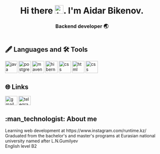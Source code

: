 <h1 align="center">Hi there <img src="https://media.giphy.com/media/hvRJCLFzcasrR4ia7z/giphy.gif" width="28" alt="hello">. I'm Aidar Bikenov.
<h3 align="center">Backend developer 🌏</h3>

<div id="header" align="center">
  <img src="https://komarev.com/ghpvc/?username=aprilryan2191&style=flat-square&color=blue" alt=""/>
</div>
  
<h2>🖋 Languages and 🛠 Tools</h2>
<p align="left">
<img src="https://cdn.jsdelivr.net/gh/devicons/devicon/icons/java/java-original.svg" width="40" height="40" alt="java"/>
<img src="https://www.svgrepo.com/show/354200/postgresql.svg"  width="40" height="40" alt="postgresql"/>
<img src="https://www.svgrepo.com/show/354051/maven.svg" width="40" height="40" alt="maven"/>
<img src="https://www.svgrepo.com/show/353874/hibernate.svg" width="40" height="40" alt="hibernate"/>
<img src="https://www.svgrepo.com/show/452210/git.svg" width="40" height="40" alt="css"/>
<img src="https://www.svgrepo.com/show/452228/html-5.svg" width="40" height="40" alt="html"/>
<img src="https://www.svgrepo.com/show/452185/css-3.svg" width="40" height="40" alt="css"/>
<br> 

<h2>🌐 Links</h2>
<p align="left">
<a href="mailto:aidarbikenov@gmail.com" target="blank" ><img aling="center" src="https://www.svgrepo.com/show/349378/gmail.svg" alt="gmail" height="30" width="40"/></a>
<a href="https://t.me/aidarbikenov" target="blank" ><img src="https://www.svgrepo.com/show/354443/telegram.svg" alt="telegram" height="30" width="40"/></a>
<br>
 
<h2> :man_technologist: About me</h2>
Learning web development at https://www.instagram.com/runtime.kz/</br>
Graduated from the bachelor's and master's programs at Eurasian national university named after L.N.Gumilyev</br>
English level B2
</br></br>
